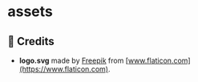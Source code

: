 # assets

## 🍺 Credits

- **logo.svg** made by [Freepik](https://www.freepik.com) from [www.flaticon.com](https://www.flaticon.com).
